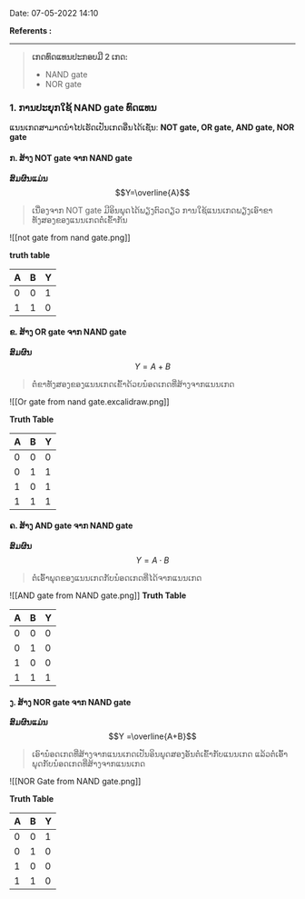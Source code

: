  Date: 07-05-2022 14:10
 
 **Referents :**
 
----
>**ເກດທົດແທນປະກອບມີ 2 ເກດ:**
>- NAND gate
>- NOR gate
### 1. ການປະຍຸກໃຊ້ NAND gate ທົດແທນ

ແນນເກດສາມາດນຳໄປເຮັດເປັນເກດອື່ນໄດ້ເຊັ່ນ: **NOT gate, OR gate, AND gate, NOR gate** 

#### ກ. ສ້າງ NOT gate ຈາກ NAND gate

**ສົມຜົນແມ່ນ**
$$Y=\overline{A}$$

> ເນື່ອງຈາກ NOT gate ມີອິນພຸດໄດ້ພຽງຕົວດຽວ ການໃຊ້ແນນເກດພຽງເອົາຂາທັງສອງຂອງແນນເກດຕໍ່ເຂົ້າກັນ


![[not gate from nand gate.png]]

**truth table**

| A   | B   | Y   |
| --- | --- | --- |
| 0   | 0   | 1   |
| 1   | 1   | 0    |

#### ຂ. ສ້າງ OR gate ຈາກ NAND gate
**ສົມຜົນ**
$$Y=A+B$$
> ຕໍ່ຂາທັງສອງຂອງແນນເກດເຂົ້າດ້ວຍນ໋ອດເກດທີ່ສ້າງຈາກແນນເກດ


![[Or gate from nand gate.excalidraw.png]]

**Truth Table**

| A   | B   | Y   |
| --- | --- | --- |
| 0   | 0   | 0   |
| 0   | 1   | 1   |
| 1   | 0   | 1   |
| 1   | 1   | 1   |

#### ຄ. ສ້າງ AND gate ຈາກ NAND gate
**ສົມຜົນ**
$$Y=A\cdot B$$
> ຕໍ່ເອົ້າພຸດຂອງແນນເກດກັບນ໋ອດເກດທີ່ໄດ້ຈາກແນນເກດ


![[AND gate from NAND gate.png]]
**Truth Table**

| A   | B   | Y   |
| --- | --- | --- |
| 0   | 0   | 0   |
| 0   | 1   | 0   |
| 1   | 0   | 0   |
| 1   | 1   | 1   |

#### ງ. ສ້າງ NOR gate ຈາກ NAND gate
**ສົມຜົນແມ່ນ**
$$Y =\overline{A+B}$$

> ເອົານ໋ອດເກດທີ່ສ້າງຈາກແນນເກດເປັນອິນພຸດສອງອັນຕໍ່ເຂົ້າກັບແນນເກດ ແລ້ວຕໍ່ເອົ້າພຸດກັບນ໋ອດເກດທີ່ສ້າງຈາກແນນເກດ


![[NOR Gate from NAND gate.png]]

**Truth Table**

| A   | B   | Y   |
| --- | --- | --- |
| 0   | 0   | 1   |
| 0   | 1   | 0   |
| 1   | 0   | 0   |
| 1   | 1   | 0   |

